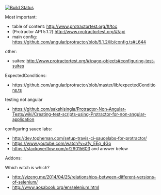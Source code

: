 [![Build Status](https://travis-ci.org/stopsopa/research-protractor.svg?branch=master)](https://travis-ci.org/stopsopa/research-protractor)

Most important:

- table of content: http://www.protractortest.org/#/toc
- (Protractor API 5.1.2) http://www.protractortest.org/#/api 
- main config: https://github.com/angular/protractor/blob/5.1.2/lib/config.ts#L644

other:

- suites: http://www.protractortest.org/#/page-objects#configuring-test-suites

ExpectedConditions:

- https://github.com/angular/protractor/blob/master/lib/expectedConditions.ts
    
testing not angular
    
- https://github.com/sakshisingla/Protractor-Non-Angular-Tests/wiki/Creating-test-scripts-using-Protractor-for-non-angular-application

configuring sauce labs:

- http://dev.topheman.com/setup-travis-ci-saucelabs-for-protractor/
- https://www.youtube.com/watch?v=afy_EEq_4Go
- https://stackoverflow.com/q/29015603  and answer below

Addons:

Which witch is which? 

- http://yizeng.me/2014/04/25/relationships-between-different-versions-of-selenium/
- http://www.aosabook.org/en/selenium.html